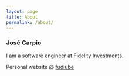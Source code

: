 ```yaml
---
layout: page
title: About
permalink: /about/
---
```


### José Carpio

I am a software engineer at Fidelity Investments.

Personal website @ [fudlube](https://www.fudlube.com)
